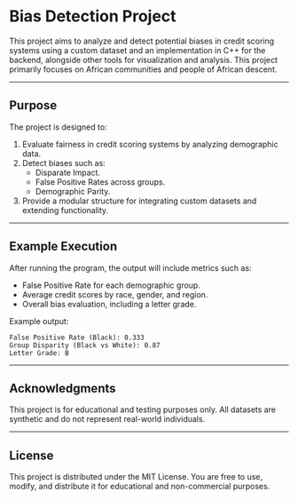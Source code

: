 # Bias Detection Project

This project aims to analyze and detect potential biases in credit scoring systems using a custom dataset and an implementation in C++ for the backend, alongside other tools for visualization and analysis. This project primarily focuses on African communities and people of African descent.

---

## **Purpose**

The project is designed to:
1. Evaluate fairness in credit scoring systems by analyzing demographic data.
2. Detect biases such as:
   - Disparate Impact.
   - False Positive Rates across groups.
   - Demographic Parity.
3. Provide a modular structure for integrating custom datasets and extending functionality.

---

## **Example Execution**

After running the program, the output will include metrics such as:
- False Positive Rate for each demographic group.
- Average credit scores by race, gender, and region.
- Overall bias evaluation, including a letter grade.

Example output:

```
False Positive Rate (Black): 0.333
Group Disparity (Black vs White): 0.87
Letter Grade: B
```

---

## **Acknowledgments**

This project is for educational and testing purposes only. All datasets are synthetic and do not represent real-world individuals.

---

## **License**
This project is distributed under the MIT License. You are free to use, modify, and distribute it for educational and non-commercial purposes.

